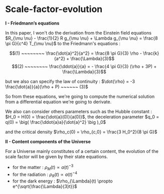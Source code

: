 # Scale-factor-evolution

$\textbf{I - Friedmann's equations}$

In this paper, I won't do the derivation from the Einstein field equations $R_{\mu \nu} - \frac{1}{2} R g_{\mu \nu} + \Lambda g_{\mu \nu} = \frac{8 \pi G}{c^4} T_{\mu \nu}$ to the Friedmann's equations :

$$(1) ~~~~~~~~ \frac{\dot{a}^2}{a^2} = \frac{8 \pi G}{3} \rho - \frac{k}{a^2} + \frac{\Lambda}{3}$$
$$(2) ~~~~~~~~ \frac{\ddot{a}}{a} = - \frac{4 \pi G}{3} (\rho + 3P) + \frac{\Lambda}{3}$$

but we also can specify the law of continuity : $\dot{\rho} = -3 \frac{\dot{a}}{a}(\rho + P) ~~~~~~ (3)$

So from these equations, we're going to compute the numerical solution from a differential equation we're going to derivate.

We also can consider others parameters such as the Hubble constant : $H_0 = H(0) = \frac{\dot{a}(0)}{a(0)}$,
the deceleration parameter $q_0 = q(0) = \big( \frac{\ddot{a}a}{\dot{a}^2} \big )_0$

and the critical density $\rho_c(0) = \rho_{c,0} = \frac{3 H_0^2}{8 \pi G}$

$\textbf{II - Content components of the Universe}$

For a Universe mainly constitutes of a certain content, the evolution of the scale factor will be given by their state equations.

- for the matter : $\rho_M(t) \propto a(t)^{-3}$
- for the radiation : $\rho_R(t) \propto a(t)^{-4}$
- for the dark energy : $\rho_{\Lambda}(t) \propto e^{\sqrt{\frac{\Lambda}{3}t}}$

  
